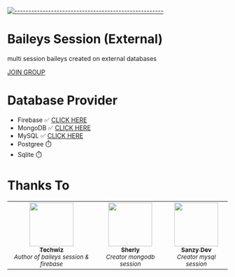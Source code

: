 [![-----------------------------------------------------](https://raw.githubusercontent.com/andreasbm/readme/master/assets/lines/colored.png)](#table-of-contents)
# Baileys Session (External)
multi session baileys created on external databases

[JOIN GROUP](https://chat.whatsapp.com/BDI3NMjO7vW7RlOqgdxtmw)

# Database Provider
- Firebase ✅ [CLICK HERE](https://github.com/techwiz37/baileys-session/tree/firebase)
- MongoDB ✅ [CLICK HERE](https://github.com/techwiz37/baileys-session/tree/mongodb)
- MySQL ✅ [CLICK HERE](https://github.com/techwiz37/baileys-session/tree/mysql)
- Postgree ⏱️
- Sqlite ⏱️

# Thanks To
<table>
  <tr>
    <td align="center"><a href="https://github.com/techwiz37"><img src="https://github.com/techwiz37.png?size=100" width="100px;" alt=""/><br /><sub><b>Techwiz</b></sub></a><br /><sub><i>Author of baileys session & firebase</i></sub></td>
    <td align="center"><a href="https://github.com/itscherly"><img src="https://github.com/itscherly.png?size=100" width="100px;" alt=""/><br /><sub><b>Sherly</b></sub></a><br /><sub><i>Creator mongodb session</i></sub></td>
        <td align="center"><a href="https://github.com/sanzydev"><img src="https://github.com/sanzydev.png?size=100" width="100px;" alt=""/><br /><sub><b>Sanzy Dev</b></sub></a><br /><sub><i>Creator mysql session</i></sub></td>
  </tr>
</table>
